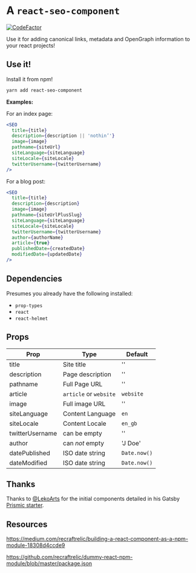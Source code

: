 # A `react-seo-component`

[![CodeFactor](https://www.codefactor.io/repository/github/spences10/react-seo-component/badge)](https://www.codefactor.io/repository/github/spences10/react-seo-component)

Use it for adding canonical links, metadata and OpenGraph information
to your react projects!

## Use it!

Install it from npm!

```bash
yarn add react-seo-component
```

**Examples:**

For an index page:

```jsx
<SEO
  title={title}
  description={description || 'nothin’'}
  image={image}
  pathname={siteUrl}
  siteLanguage={siteLanguage}
  siteLocale={siteLocale}
  twitterUsername={twitterUsername}
/>
```

For a blog post:

```jsx
<SEO
  title={title}
  description={description}
  image={image}
  pathname={siteUrlPlusSlug}
  siteLanguage={siteLanguage}
  siteLocale={siteLocale}
  twitterUsername={twitterUsername}
  author={authorName}
  article={true}
  publishedDate={createdDate}
  modifiedDate={updatedDate}
/>
```

## Dependencies

Presumes you already have the following installed:

- `prop-types`
- `react`
- `react-helmet`

## Props

| Prop            | Type                   | Default      |
| --------------- | ---------------------- | ------------ |
| title           | Site title             | ''           |
| description     | Page description       | ''           |
| pathname        | Full Page URL          | ''           |
| article         | `article` or `website` | `website`    |
| image           | Full image URL         | ''           |
| siteLanguage    | Content Language       | `en`         |
| siteLocale      | Content Locale         | `en_gb`      |
| twitterUsername | can be empty           | ''           |
| author          | can _not_ empty        | 'J Doe'      |
| datePublished   | ISO date string        | `Date.now()` |
| dateModified    | ISO date string        | `Date.now()` |

## Thanks

Thanks to [@LekoArts] for the initial components detailed in his
Gatsby [Prismic starter].

## Resources

https://medium.com/recraftrelic/building-a-react-component-as-a-npm-module-18308d4ccde9

https://github.com/recraftrelic/dummy-react-npm-module/blob/master/package.json

<!-- Links -->

[@lekoarts]: https://github.com/LekoArts
[prismic starter]: https://github.com/LekoArts/gatsby-starter-prismic
